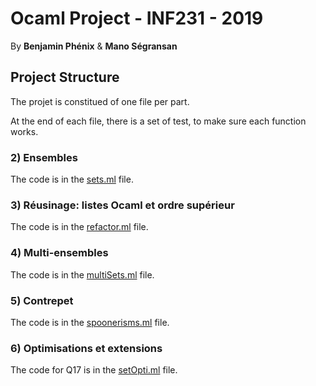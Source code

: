 # Ocaml Project - INF231 - 2019

By **Benjamin Phénix** & **Mano Ségransan**

## Project Structure

The projet is constitued of one file per part.

At the end of each file, there is a set of test, to make sure each function works.

### 2) Ensembles

The code is in the [sets.ml](sets.ml) file.

### 3) Réusinage: listes Ocaml et ordre supérieur

The code is in the [refactor.ml](refactor.ml) file.

### 4) Multi-ensembles

The code is in the [multiSets.ml](multiSets.ml) file.

### 5) Contrepet

The code is in the [spoonerisms.ml](spoonerisms.ml) file.

### 6) Optimisations et extensions

The code for Q17 is in the [setOpti.ml](setOpti.ml) file.
